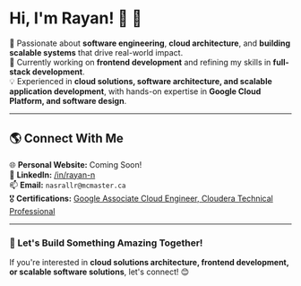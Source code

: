 # **Hi, I'm Rayan!** 👋 🚀  

🌟 Passionate about **software engineering**, **cloud architecture**, and **building scalable systems** that drive real-world impact.  
🔭 Currently working on **frontend development** and refining my skills in **full-stack development**.  
💡 Experienced in **cloud solutions, software architecture, and scalable application development**, with hands-on expertise in **Google Cloud Platform, and software design**.  

---

## **🌎 Connect With Me**  
🌐 **Personal Website:** Coming Soon!  
💼 **LinkedIn:** [/in/rayan-n](https://www.linkedin.com/in/rayan-n/)  
📫 **Email:** `nasrallr@mcmaster.ca`   
🎖 **Certifications:** [Google Associate Cloud Engineer, Cloudera Technical Professional](https://www.credly.com/users/rayan-nasrallah/)  

---

### **🚀 Let's Build Something Amazing Together!**  
If you're interested in **cloud solutions architecture, frontend development, or scalable software solutions**, let's connect! 😊  
